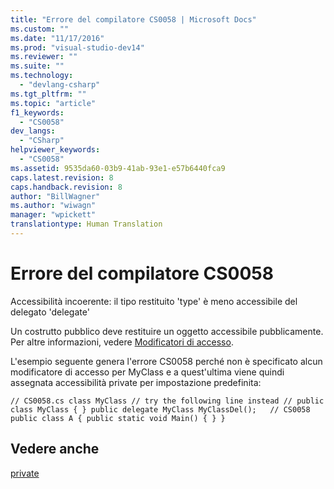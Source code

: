```yaml
---
title: "Errore del compilatore CS0058 | Microsoft Docs"
ms.custom: ""
ms.date: "11/17/2016"
ms.prod: "visual-studio-dev14"
ms.reviewer: ""
ms.suite: ""
ms.technology: 
  - "devlang-csharp"
ms.tgt_pltfrm: ""
ms.topic: "article"
f1_keywords: 
  - "CS0058"
dev_langs: 
  - "CSharp"
helpviewer_keywords: 
  - "CS0058"
ms.assetid: 9535da60-03b9-41ab-93e1-e57b6440fca9
caps.latest.revision: 8
caps.handback.revision: 8
author: "BillWagner"
ms.author: "wiwagn"
manager: "wpickett"
translationtype: Human Translation
---
```

# Errore del compilatore CS0058
Accessibilità incoerente: il tipo restituito 'type' è meno accessibile del delegato 'delegate'  
  
 Un costrutto pubblico deve restituire un oggetto accessibile pubblicamente. Per altre informazioni, vedere [Modificatori di accesso](../../csharp/programming-guide/classes-and-structs/access-modifiers.md).  
  
 L'esempio seguente genera l'errore CS0058 perché non è specificato alcun modificatore di accesso per MyClass e a quest'ultima viene quindi assegnata accessibilità private per impostazione predefinita:  
  
```  
// CS0058.cs class MyClass // try the following line instead // public class MyClass { } public delegate MyClass MyClassDel();   // CS0058 public class A { public static void Main() { } }  
```  
  
## Vedere anche  
 [private](../../csharp/language-reference/keywords/private.md)